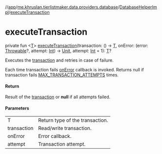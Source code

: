 //[app](../../../index.md)/[me.khruslan.tierlistmaker.data.providers.database](../index.md)/[DatabaseHelperImpl](index.md)/[executeTransaction](execute-transaction.md)

# executeTransaction

private fun &lt;[T](execute-transaction.md)&gt; [executeTransaction](execute-transaction.md)(transaction: () -&gt; [T](execute-transaction.md), onError: (error: [Throwable](https://kotlinlang.org/api/latest/jvm/stdlib/kotlin/-throwable/index.html)?, attempt: [Int](https://kotlinlang.org/api/latest/jvm/stdlib/kotlin/-int/index.html)) -&gt; [Unit](https://kotlinlang.org/api/latest/jvm/stdlib/kotlin/-unit/index.html), attempt: [Int](https://kotlinlang.org/api/latest/jvm/stdlib/kotlin/-int/index.html) = 1): [T](execute-transaction.md)?

Executes the [transaction](execute-transaction.md) and retries in case of failure.

Each time transaction fails [onError](execute-transaction.md) callback is invoked. Returns null if transaction fails [MAX_TRANSACTION_ATTEMPTS](-constants/-m-a-x_-t-r-a-n-s-a-c-t-i-o-n_-a-t-t-e-m-p-t-s.md) times.

#### Return

Result of the [transaction](execute-transaction.md) or **null** if all attempts failed.

#### Parameters

| | |
|---|---|
| T | Return type of the transaction. |
| transaction | Read/write transaction. |
| onError | Error callback. |
| attempt | Transaction attempt. |
